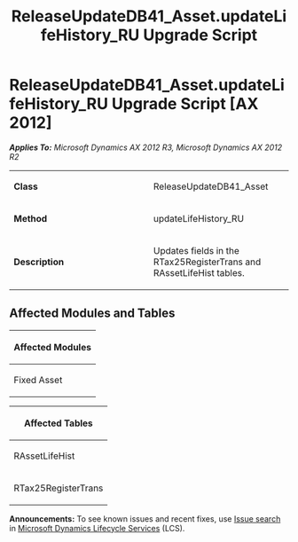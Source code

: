 ﻿---
title: ReleaseUpdateDB41_Asset.updateLifeHistory_RU Upgrade Script
TOCTitle: ReleaseUpdateDB41_Asset.updateLifeHistory_RU Upgrade Script
ms:assetid: 56637ed0-0fe5-d354-4a30-f12e254a3115
ms:mtpsurl: https://msdn.microsoft.com/en-us/library/JJ736183(v=AX.60)
ms:contentKeyID: 49708358
ms.date: 05/18/2015
mtps_version: v=AX.60
---

# ReleaseUpdateDB41\_Asset.updateLifeHistory\_RU Upgrade Script [AX 2012]


_**Applies To:** Microsoft Dynamics AX 2012 R3, Microsoft Dynamics AX 2012 R2_

<table>
<colgroup>
<col style="width: 50%" />
<col style="width: 50%" />
</colgroup>
<tbody>
<tr class="odd">
<td><p><strong>Class</strong></p></td>
<td><p>ReleaseUpdateDB41_Asset</p></td>
</tr>
<tr class="even">
<td><p><strong>Method</strong></p></td>
<td><p>updateLifeHistory_RU</p></td>
</tr>
<tr class="odd">
<td><p><strong>Description</strong></p></td>
<td><p>Updates fields in the RTax25RegisterTrans and RAssetLifeHist tables.</p></td>
</tr>
</tbody>
</table>


## Affected Modules and Tables

<table>
<colgroup>
<col style="width: 100%" />
</colgroup>
<thead>
<tr class="header">
<th><p>Affected Modules</p></th>
</tr>
</thead>
<tbody>
<tr class="odd">
<td><p>Fixed Asset</p></td>
</tr>
</tbody>
</table>


<table>
<colgroup>
<col style="width: 100%" />
</colgroup>
<thead>
<tr class="header">
<th><p>Affected Tables</p></th>
</tr>
</thead>
<tbody>
<tr class="odd">
<td><p>RAssetLifeHist</p></td>
</tr>
<tr class="even">
<td><p>RTax25RegisterTrans</p></td>
</tr>
</tbody>
</table>

  
**Announcements:** To see known issues and recent fixes, use [Issue search](http://go.microsoft.com/fwlink/?linkid=389258) in [Microsoft Dynamics Lifecycle Services](http://go.microsoft.com/fwlink/?linkid=306505) (LCS).

